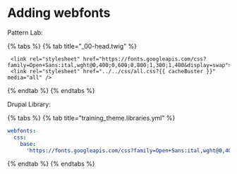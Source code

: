 # Adding webfonts

Pattern Lab:

{% tabs %}
{% tab title="\_00-head.twig" %}
```markup
 <link rel="stylesheet" href="https://fonts.googleapis.com/css?family=Open+Sans:ital,wght@0,400;0,600;0,800;1,300;1,400&display=swap">
 <link rel="stylesheet" href="../../css/all.css?{{ cacheBuster }}" media="all" />
```
{% endtab %}
{% endtabs %}

Drupal Library:

{% tabs %}
{% tab title="training\_theme.libraries.yml" %}
```yaml
webfonts:
  css:
    base:
      'https://fonts.googleapis.com/css?family=Open+Sans:ital,wght@0,400;0,600;0,800;1,300;1,400&display=swap': { type: external, minified: true }
```
{% endtab %}
{% endtabs %}

